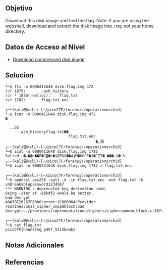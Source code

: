 ## Objetivo

Download this disk image and find the flag. Note: if you are using the webshell, download and extract the disk image into `/tmp` not your home directory.



## Datos de Acceso al Nivel

- [Download compressed disk image](https://artifacts.picoctf.net/c/213/disk.flag.img.gz)
## Solucion

```
└─$ fls -o 0000411648 disk.flag.img 472
r/r 1875:       .ash_history
r/r * 1876(realloc):    flag.txt
r/r 1782:       flag.txt.enc

┌──(kali㉿kali)-[~/picoCTF/forensic/operationorchid]
└─$ icat -o 0000411648 disk.flag.img 472                                             
�
 .
  ..S$
      .ash_historyflag.txt��
                            flag.txt.enc
                                        �,洞                                                                                        
┌──(kali㉿kali)-[~/picoCTF/forensic/operationorchid]
└─$ icat -o 0000411648 disk.flag.img 1782
Salted__�ށ��e��B�J▒�c�$QE&$��4jM�KGeE�1�^Ȥ7� ���؎$�'%                                                                                        
┌──(kali㉿kali)-[~/picoCTF/forensic/operationorchid]
└─$ icat -o 0000411648 disk.flag.img 1782 > flag.txt.enc
 
┌──(kali㉿kali)-[~/picoCTF/forensic/operationorchid]
└─$ openssl aes256 -salt -d -in flag.txt.enc -out flag.txt -k unbreakablepassword1234567
*** WARNING : deprecated key derivation used.
Using -iter or -pbkdf2 would be better.
bad decrypt
40A7BE26267F0000:error:1C800064:Provider routines:ossl_cipher_unpadblock:bad decrypt:../providers/implementations/ciphers/ciphercommon_block.c:107:
 
┌──(kali㉿kali)-[~/picoCTF/forensic/operationorchid]
└─$ cat flag.txt
picoCTF{h4un71ng_p457_5113beab}  
```

## Notas Adicionales



## Referencias
